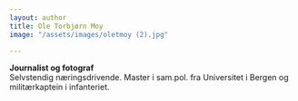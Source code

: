 ```yaml
---
layout: author
title: Ole Torbjørn Moy
image: "/assets/images/oletmoy (2).jpg"

---
```

**Journalist og fotograf**  
Selvstendig næringsdrivende. Master i sam.pol. fra Universitet i Bergen og militærkaptein i infanteriet.